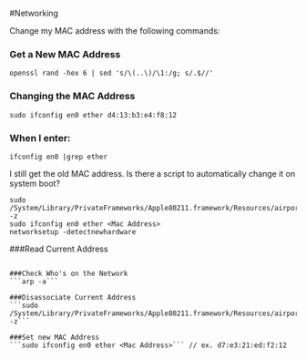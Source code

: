 #Networking

Change my MAC address with the following commands:

### Get a New MAC Address
```openssl rand -hex 6 | sed 's/\(..\)/\1:/g; s/.$//'```

### Changing the MAC Address
```sudo ifconfig en0 ether d4:13:b3:e4:f8:12```

### When I enter:

```ifconfig en0 |grep ether```

I still get the old MAC address.  Is there a script to automatically change it on system boot?

```
sudo /System/Library/PrivateFrameworks/Apple80211.framework/Resources/airport -z
sudo ifconfig en0 ether <Mac Address>
networksetup -detectnewhardware
```

###Read Current Address
```ifconfig en0 | grep ether

###Check Who's on the Network
```arp -a```

###Disassociate Current Address
```sudo /System/Library/PrivateFrameworks/Apple80211.framework/Resources/airport -z```

###Set new MAC Address
```sudo ifconfig en0 ether <Mac Address>``` // ex. d7:e3:21:ed:f2:12